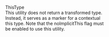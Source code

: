ThisType<Type>  
This utility does not return a transformed type.  
Instead, it serves as a marker for a contextual  
this type. Note that the noImplicitThis flag must  
be enabled to use this utility.  
